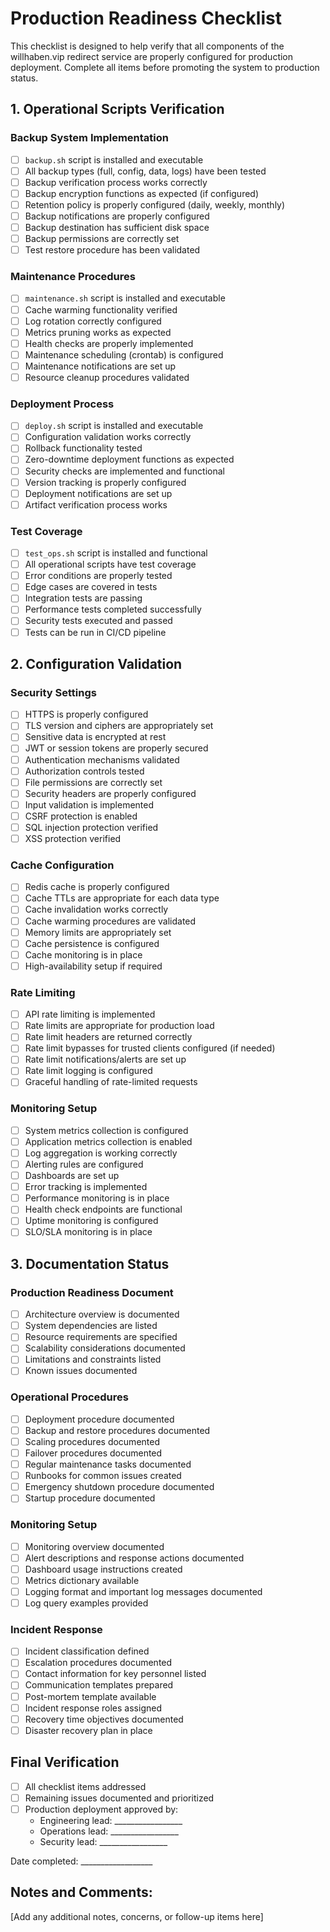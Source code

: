 # Production Readiness Checklist

This checklist is designed to help verify that all components of the willhaben.vip redirect service are properly configured for production deployment. Complete all items before promoting the system to production status.

## 1. Operational Scripts Verification

### Backup System Implementation
- [ ] `backup.sh` script is installed and executable
- [ ] All backup types (full, config, data, logs) have been tested
- [ ] Backup verification process works correctly
- [ ] Backup encryption functions as expected (if configured)
- [ ] Retention policy is properly configured (daily, weekly, monthly)
- [ ] Backup notifications are properly configured
- [ ] Backup destination has sufficient disk space
- [ ] Backup permissions are correctly set
- [ ] Test restore procedure has been validated

### Maintenance Procedures
- [ ] `maintenance.sh` script is installed and executable
- [ ] Cache warming functionality verified
- [ ] Log rotation correctly configured
- [ ] Metrics pruning works as expected
- [ ] Health checks are properly implemented
- [ ] Maintenance scheduling (crontab) is configured
- [ ] Maintenance notifications are set up
- [ ] Resource cleanup procedures validated

### Deployment Process
- [ ] `deploy.sh` script is installed and executable
- [ ] Configuration validation works correctly
- [ ] Rollback functionality tested
- [ ] Zero-downtime deployment functions as expected
- [ ] Security checks are implemented and functional
- [ ] Version tracking is properly configured
- [ ] Deployment notifications are set up
- [ ] Artifact verification process works

### Test Coverage
- [ ] `test_ops.sh` script is installed and functional
- [ ] All operational scripts have test coverage
- [ ] Error conditions are properly tested
- [ ] Edge cases are covered in tests
- [ ] Integration tests are passing
- [ ] Performance tests completed successfully
- [ ] Security tests executed and passed
- [ ] Tests can be run in CI/CD pipeline

## 2. Configuration Validation

### Security Settings
- [ ] HTTPS is properly configured
- [ ] TLS version and ciphers are appropriately set
- [ ] Sensitive data is encrypted at rest
- [ ] JWT or session tokens are properly secured
- [ ] Authentication mechanisms validated
- [ ] Authorization controls tested
- [ ] File permissions are correctly set
- [ ] Security headers are properly configured
- [ ] Input validation is implemented
- [ ] CSRF protection is enabled
- [ ] SQL injection protection verified
- [ ] XSS protection verified

### Cache Configuration
- [ ] Redis cache is properly configured
- [ ] Cache TTLs are appropriate for each data type
- [ ] Cache invalidation works correctly
- [ ] Cache warming procedures are validated
- [ ] Memory limits are appropriately set
- [ ] Cache persistence is configured
- [ ] Cache monitoring is in place
- [ ] High-availability setup if required

### Rate Limiting
- [ ] API rate limiting is implemented
- [ ] Rate limits are appropriate for production load
- [ ] Rate limit headers are returned correctly
- [ ] Rate limit bypasses for trusted clients configured (if needed)
- [ ] Rate limit notifications/alerts are set up
- [ ] Rate limit logging is configured
- [ ] Graceful handling of rate-limited requests

### Monitoring Setup
- [ ] System metrics collection is configured
- [ ] Application metrics collection is enabled
- [ ] Log aggregation is working correctly
- [ ] Alerting rules are configured
- [ ] Dashboards are set up
- [ ] Error tracking is implemented
- [ ] Performance monitoring is in place
- [ ] Health check endpoints are functional
- [ ] Uptime monitoring is configured
- [ ] SLO/SLA monitoring is in place

## 3. Documentation Status

### Production Readiness Document
- [ ] Architecture overview is documented
- [ ] System dependencies are listed
- [ ] Resource requirements are specified
- [ ] Scalability considerations documented
- [ ] Limitations and constraints listed
- [ ] Known issues documented

### Operational Procedures
- [ ] Deployment procedure documented
- [ ] Backup and restore procedures documented
- [ ] Scaling procedures documented
- [ ] Failover procedures documented
- [ ] Regular maintenance tasks documented
- [ ] Runbooks for common issues created
- [ ] Emergency shutdown procedure documented
- [ ] Startup procedure documented

### Monitoring Setup
- [ ] Monitoring overview documented
- [ ] Alert descriptions and response actions documented
- [ ] Dashboard usage instructions created
- [ ] Metrics dictionary available
- [ ] Logging format and important log messages documented
- [ ] Log query examples provided

### Incident Response
- [ ] Incident classification defined
- [ ] Escalation procedures documented
- [ ] Contact information for key personnel listed
- [ ] Communication templates prepared
- [ ] Post-mortem template available
- [ ] Incident response roles assigned
- [ ] Recovery time objectives documented
- [ ] Disaster recovery plan in place

## Final Verification

- [ ] All checklist items addressed
- [ ] Remaining issues documented and prioritized
- [ ] Production deployment approved by:
  * Engineering lead: _________________
  * Operations lead: _________________
  * Security lead: _________________

Date completed: __________________

## Notes and Comments:

[Add any additional notes, concerns, or follow-up items here]

